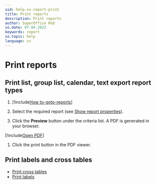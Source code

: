 ```yaml
---
uid: help-sv-report-print
title: Print reports
description: Print reports
author: SuperOffice RnD
so.date: 07.04.2022
keywords: report
so.topic: help
language: sv
---
```


# Print reports

## Print list, group list, calendar, text export report types

1. [!include[How to-goto-reports](includes/goto-reports.md)]

1. Select the required report (see [Show report properties][3]).

1. Click the **Preview** button under the criteria list. A PDF is generated in your browser.

[!include[Open PDF](includes/step-open-pdf.md)]

1. Click the print button in the PDF viewer.

## Print labels and cross tables

* [Print cross tables][1]
* [Print labels][2]

<!-- Referenced links -->
[1]: cross-tables.md#print
[2]: labels/print-labels.md
[3]: properties.md

<!-- Referenced images -->

